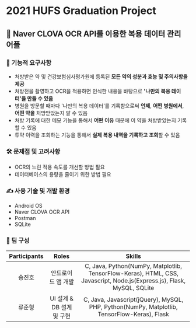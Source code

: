 # 2021 HUFS Graduation Project

## 💊 Naver CLOVA OCR API를 이용한 복용 데이터 관리 어플

### 🎯 기능적 요구사항
- 처방받은 약 및 건강보험심사평가원에 등록된 **모든 약의 성분과 효능 및 주의사항을 제공**
- 처방전을 촬영하고 OCR을 적용하면 인식한 내용을 바탕으로 **'나만의 복용 데이터'을 만들 수 있음**
- 병원을 방문할 때마다 '나만의 복용 데이터'를 기록함으로써 **언제**, **어떤 병원에서**, **어떤 약을** 처방받았는지 알 수 있음
- 처방 기록에 대한 메모 기능을 통해서 **어떤 이유** 때문에 이 약을 처방받았는지 기록할 수 있음
- 투약 이력을 조회하는 기능을 통해서 **실제 복용 내역을 기록하고 조회**할 수 있음

### 🛠 문제점 및 고려사항
- OCR의 느린 적용 속도를 개선할 방법 필요
- 데이터베이스의 용량을 줄이기 위한 방법 필요

### ✍ 사용 기술 및 개발 환경
- Android OS
- Naver CLOVA OCR API
- Postman
- SQLite

### 🤝 팀 구성
| Participants | Roles | Skills |
|:------------:|:-----:|:------:|
| 송진호 | 안드로이드 앱 개발 | C, Java, Python(NumPy, Matplotlib, TensorFlow-Keras), HTML, CSS, Javascript, Node.js(Express.js), Flask, MySQL, SQLite
| 류준형 | UI 설계 & DB 설계 및 구현 | C, Java, Javascript(jQuery), MySQL, PHP, Python(NumPy, Matplotlib, TensorFlow-Keras), Flask